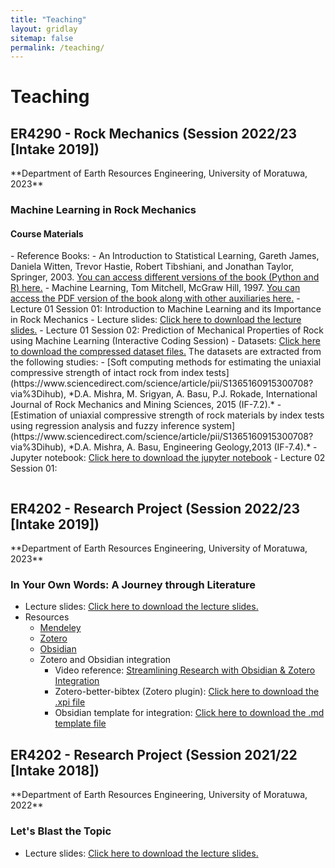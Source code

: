 ```yaml
---
title: "Teaching"
layout: gridlay
sitemap: false
permalink: /teaching/
---
```

# Teaching

<div class="rowl1">

  <h2>ER4290 - Rock Mechanics (Session 2022/23 [Intake 2019])</h2>
  **Department of Earth Resources Engineering, University of Moratuwa, 2023**
  <h3>Machine Learning in Rock Mechanics</h3>

  <h4>Course Materials</h4>
- Reference Books:
    - An Introduction to Statistical Learning, Gareth James, Daniela Witten, Trevor Hastie, Robert Tibshiani, and Jonathan Taylor, Springer, 2003. <a href="https://www.statlearning.com" target="_blank"> You can access different versions of the book (Python and R) here.</a> 
    - Machine Learning, Tom Mitchell, McGraw Hill, 1997. <a href="http://www.cs.cmu.edu/~tom/mlbook.html" target="_blank"> You can access the PDF version of the book along with other auxiliaries here.</a> 
- Lecture 01 Session 01: Introduction to Machine Learning and its Importance in Rock Mechanics
    - Lecture slides: <a href="{{ site.url }}{{ site.baseurl }}/teaching/research_talks/ER4290_D1S1.pdf" target="_blank">Click here to download the lecture slides.</a> 
- Lecture 01 Session 02: Prediction of Mechanical Properties of Rock using Machine Learning (Interactive Coding Session)
    - Datasets: <a href="{{ site.url }}{{ site.baseurl }}/teaching/rock_mechanics_B19/Day_01_Session_02.zip" target="_blank">Click here to download the compressed dataset files.</a> The datasets are extracted from the following studies:
        - [Soft computing methods for estimating the uniaxial compressive strength of intact rock from index tests](https://www.sciencedirect.com/science/article/pii/S1365160915300708?via%3Dihub), *D.A. Mishra, M. Srigyan, A. Basu, P.J. Rokade, International Journal of Rock Mechanics and Mining Sciences, 2015 (IF-7.2).*
        - [Estimation of uniaxial compressive strength of rock materials by index tests using regression analysis and fuzzy inference system](https://www.sciencedirect.com/science/article/pii/S1365160915300708?via%3Dihub), *D.A. Mishra, A. Basu, Engineering Geology,2013 (IF-7.4).*
    - Jupyter notebook: <a href="{{ site.url }}{{ site.baseurl }}/teaching/rock_mechanics_B19/Day_01_Session_02_UCS_Prediction.ipynb" target="_blank">Click here to download the jupyter notebook</a>
- Lecture 02 Session 01:
  <ul style="overflow: hidden">
  </ul>
</div>

<div class="rowl1">

  <h2>ER4202 - Research Project (Session 2022/23 [Intake 2019])</h2>
  **Department of Earth Resources Engineering, University of Moratuwa, 2023**
  <h3>In Your Own Words: A Journey through Literature
</h3>

- Lecture slides: <a href="{{ site.url }}{{ site.baseurl }}/teaching/research_talks/Research_talk_In19.pdf" target="_blank">Click here to download the lecture slides.</a> 
- Resources
  - <a href="https://mendeley-desktop.updatestar.com/en" target="_blank">Mendeley</a>
  - <a href="https://www.zotero.org" target="_blank">Zotero</a>
  - <a href="https://obsidian.md" target="_blank">Obsidian</a>
  - Zotero and Obsidian integration 
    - Video reference: <a href="https://www.youtube.com/watch?v=WNBLR-5zPmk" target="_blank">Streamlining Research with Obsidian & Zotero Integration</a> 
    - Zotero-better-bibtex (Zotero plugin): <a href="https://github.com/retorquere/zotero-better-bibtex/releases/tag/v6.7.107" target="_blank">Click here to download the .xpi file</a>   
    - Obsidian template for integration: <a href="https://raw.githubusercontent.com/muhammadammarzahid/zotero_obsidian/7ad6785e8aedd91b28444efc40061c6894a3266d/zotero_integration.md" target="_blank">Click here to download the .md template file</a>
  <ul style="overflow: hidden">
  </ul>
</div>

<div class="rowl1">

  <h2>ER4202 - Research Project (Session 2021/22 [Intake 2018])</h2>
  **Department of Earth Resources Engineering, University of Moratuwa, 2022**
  <h3>Let's Blast the Topic</h3>

- Lecture slides: <a href="{{ site.url }}{{ site.baseurl }}/teaching/research_talks/Research_talk_In18.pdf" target="_blank">Click here to download the lecture slides.</a> 
  <ul style="overflow: hidden">
  </ul>
</div>